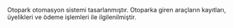 Otopark otomasyon sistemi tasarlanmıştır. Otoparka giren araçların kayıtları, üyelikleri ve ödeme işlemleri ile ilgilenilmiştir.
